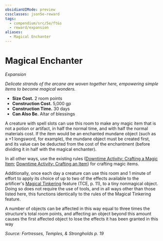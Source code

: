 ```yaml
---
obsidianUIMode: preview
cssclasses: json5e-reward
tags:
  - compendium/src/5e/ft&s
  - reward/expansion
aliases:
  - Magical Enchanter
---
```

# Magical Enchanter
*Expansion*  

*Delicate strands of the arcane are woven together here, empowering simple items to become magical wonders.*

- **Size Cost.** 2 room points  
- **Construction Cost.** 5,000 gp  
- **Construction Time.** 30 days  
- **Can Also Be.** Altar of blessings  

A creature with spell slots can use this room to make any magic item that is not a potion or artifact, in half the normal time, and with half the normal materials cost. If the item would be an enchanted mundane object (such as a +1 longsword, for example), the mundane object must be created first, and its value can be deducted from the cost of the enchantment (before dividing it in half with the magical enchanter).

In all other ways, use the existing rules ([Downtime Activity: Crafting a Magic Item](2-Mechanics/CLI/rules/variant-rules/downtime-activity-crafting-a-magic-item.md); [Downtime Activity: Crafting an Item](2-Mechanics/CLI/rules/variant-rules/downtime-activity-crafting-an-item-xge.md)) for crafting magic items.

Additionally, once each day a creature can use this room and 1 minute of effort to apply its choice of up to two of the effects available to the artificer's [Magical Tinkering](2-Mechanics/CLI/classes/artificer-tce.md#Magical%20Tinkering%20(Level%201)) feature (TCE, p. 11), to a tiny nonmagical object. Doing so does not require the use of tools, and in all ways other than those listed here, this functions identically to the rules of the Magical Tinkering feature.

A number of objects can be affected in this way equal to three times the structure's total room points, and affecting an object beyond this amount causes the first affected object to lose the effects it has been granted in this way

*Source: Fortresses, Temples, & Strongholds p. 19*